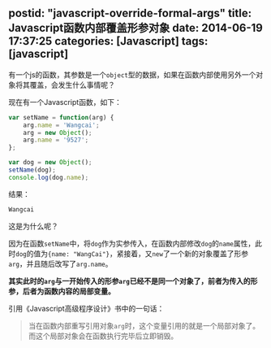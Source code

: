 postid: "javascript-override-formal-args"
title: Javascript函数内部覆盖形参对象
date: 2014-06-19 17:37:25
categories: [Javascript]
tags: [javascript]
---

有一个js的函数，其参数是一个`object`型的数据，如果在函数内部使用另外一个对象将其覆盖，会发生什么事情呢？


现在有一个Javascript函数，如下：

```javascript
var setName = function(arg) {
    arg.name = 'Wangcai';
    arg = new Object();
    arg.name = '9527';
};

var dog = new Object();
setName(dog);
console.log(dog.name);
```

结果：

```javascript
Wangcai
```

这是为什么呢？

因为在函数`setName`中，将`dog`作为实参传入，在函数内部修改`dog`的`name`属性，此时`dog`的值为`{name: "WangCai"}`，紧接着，又`new`了一个新的对象覆盖了形参`arg`，并且随后改写了`arg.name`。

**其实此时的`arg`与一开始传入的形参`arg`已经不是同一个对象了，前者为传入的形参，后者为函数内容的局部变量。**

引用《Javascript高级程序设计》书中的一句话：

> 当在函数内部重写引用对象`arg`时，这个变量引用的就是一个局部对象了。而这个局部对象会在函数执行完毕后立即销毁。


